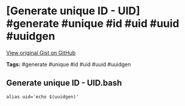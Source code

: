 # [Generate unique ID - UID] #generate #unique #id #uid #uuid #uuidgen

[View original Gist on GitHub](https://gist.github.com/Integralist/024582e886a039a022cc7359dfc6f8e3)

**Tags:** #generate #unique #id #uid #uuid #uuidgen

## Generate unique ID - UID.bash

```shell
alias uid='echo $(uuidgen)'
```

